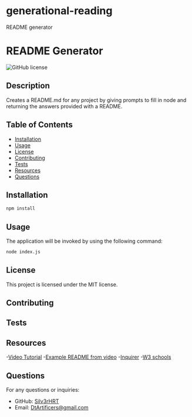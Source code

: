 # generational-reading
README generator
# README Generator

![GitHub license](https://img.shields.io/badge/license-MIT-blue.svg)

## Description
Creates a README.md for any project by giving prompts to fill in node and returning the answers provided with a README.   

## Table of Contents
* [Installation](#installation)
* [Usage](#usage)
* [License](#license)
* [Contributing](#contributing)
* [Tests](#tests)
* [Resources](#resources)
* [Questions](#questions)


## Installation
```bash
npm install
```

## Usage
The application will be invoked by using the following command:

```bash
node index.js
```

## License

This project is licensed under the MIT license.

## Contributing

## Tests

## Resources

-[Video Tutorial](https://drive.google.com/file/d/1Nml7sgq-z45oZWZC9Y4d4L-R-Xl3by5c/view?usp=sharing)
-[Example README from video](/Develop/README.md)
-[Inquirer](https://www.npmjs.com/package/inquirer)
-[W3 schools](https://www.w3schools.com)

## Questions
For any questions or inquiries:
- GitHub: [Silv3rHRT](https://github.com/Silv3rHRT)
- Email: [DtArtificers@gmail.com](mailto:DtArtificers@gmail.com)